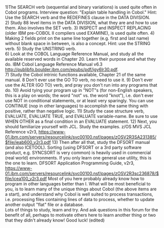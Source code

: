  1)The SEARCH verb (sequential and binary variations) is used quite often in Cobol programs. 
 Interview question: "Explain table handling in Cobol."  Hint: Use the SEARCH verb and the REDEFINES clause in the DATA DIVISION.  
 2) Study 88 level items in the DATA DIVISION, what they are and how to use them. Also involves the SET verb.
 3) INSPECT and INSPECT REPLACING (older IBM pre-COBOL II compilers used EXAMINE), is used quite often.
 4) Making 2 fields print on the same line together (e.g. first and last name) without blank space in between, is also a concept.  Hint:  use the STRING verb. 
 5) Study the UNSTRING verb.  
 6) Look at the COBOL Language Reference Manual, and study all the available reserved words in Chapter 20. Learn their purpose and what they do. IBM Cobol Language Reference Manual v6.3 http://publibfp.boulder.ibm.com/epubs/pdf/igy6lr30.pdf.  
 7) Study the Cobol intrinic functions available, Chapter 21 of the same manual. 
 8  Don't ever use the GO TO verb, no need to use it. 
 9) Don't ever use the ALTER (GO TO) verb, and pray you don't run into any programs that do.
 10) Avoid tying your program up in "NOT"s (for non-English speakers, this is a play on words; the word "not" vs. the word "knot"), i.e. don't ever use NOT in conditional statements, or at least very sparingly.  You can use CONTINUE (nop in other languages) to accomplish the same thing with positive, rather than negative logic. 
 11)  Study the case structure verb, EVALUATE, EVALUATE TRUE, and EVALUATE variable-name.  Be sure to use WHEN OTHER as a final condition in an EVALUATE statement. 
 12) Next, you should familiarize yourself with JCL.  Study the examples.  z/OS MVS JCL Reference v2r3, https://www-01.ibm.com/servers/resourcelink/svc00100.nsf/pages/zOSV2R3SA231385/$file/ieab600_v2r3.pdf 
 13) Then after all that, study the DFSORT manual (and also ICETOOL).  Sorting (using DFSORT or a 3rd party software product, e.g. SYNCSORT is very common) is heavily used in commercial (real world) environments. If you only learn one general use utility, this is the one to learn.  DFSORT Application Programming Guide, v2r3, https://www-01.ibm.com/servers/resourcelink/svc00100.nsf/pages/zOSV2R3sc236878/$file/icea100_v2r3.pdf  Most of you here probably already know how to program in other languages better than I.  What will be most beneficial to you, is to learn many of the unique things about Cobol (the above items are a start), and understand why Cobol is well suited to process transactions, i.e. processing files containing lines of data to process, whether to update another output "flat" file or a database.  
 Lots of things to study, learn and try.  And ask questions in this forum for the benefit of all, perhaps to motivate others here to learn another thing or two that they didn't already know!  Good luck! (edited) 
